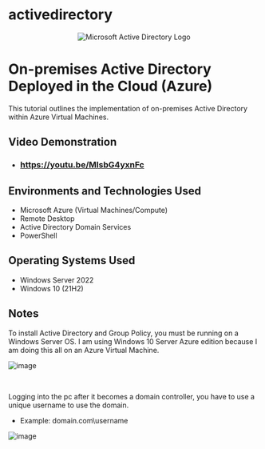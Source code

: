 # activedirectory

<p align="center">
<img src="https://i.imgur.com/pU5A58S.png" alt="Microsoft Active Directory Logo"/>
</p>

<h1>On-premises Active Directory Deployed in the Cloud (Azure)</h1>
This tutorial outlines the implementation of on-premises Active Directory within Azure Virtual Machines.<br />

<h2>Video Demonstration</h2>

- ### https://youtu.be/MIsbG4yxnFc

<h2>Environments and Technologies Used</h2>

- Microsoft Azure (Virtual Machines/Compute)
- Remote Desktop
- Active Directory Domain Services
- PowerShell

<h2>Operating Systems Used </h2>

- Windows Server 2022
- Windows 10 (21H2)

<h2>Notes</h2>

<p>
</p>
<p>
To install Active Directory and Group Policy, you must be running on a Windows Server OS. I am using Windows 10 Server Azure edition because I am doing this all on an Azure Virtual Machine.
</p>

![image](https://github.com/user-attachments/assets/2d6672f7-8fc1-4438-ad67-bbce1291973b)


<br />

<p>
</p>
<p>
Logging into the pc after it becomes a domain controller, you have to use a unique username to use the domain.

  - Example: domain.com\username 
  
</p>

![image](https://github.com/user-attachments/assets/a4595b67-0f0c-42d6-aab8-4a6f5690c99f)


<br />

